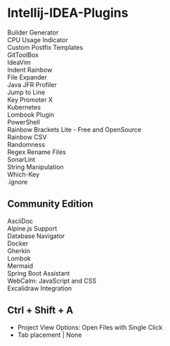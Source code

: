 # Intellij-IDEA-Plugins
Builder Generator  
CPU Usage Indicator  
Custom Postfix Templates  
GitToolBox  
IdeaVim  
Indent Rainbow  
File Expander  
Java JFR Profiler  
Jump to Line  
Key Promoter X  
Kubernetes  
Lombook Plugin  
PowerShell  
Rainbow Brackets Lite - Free and OpenSource  
Rainbow CSV  
Randomness  
Regex Rename Files  
SonarLint  
String Manipulation  
Which-Key  
.ignore  
## Community Edition
AsciiDoc  
Alpine.js Support  
Database Navigator  
Docker  
Gherkin  
Lombok  
Mermaid  
Spring Boot Assistant  
WebCalm: JavaScript and CSS  
Excalidraw Integration  
## Ctrl + Shift + A
- Project View Options: Open Files with Single Click
- Tab placement | None 
